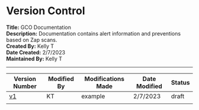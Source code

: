 # Version Control
**Title:** GCO Documentation\
**Description:** Documentation contains alert information and preventions based on Zap scans.\
**Created By:** Kelly T\
**Date Created:** 2/7/2023\
**Maintained By:** Kelly T
***

| Version Number | Modified By | Modifications Made | Date Modified | Status |
| ------------------- | ----------- | ------------------------------ | ----------- | ----------- |
| [v1](https://github.com/KellyTTan/Documentation/blob/main/col-ordering/zap/documentation/colordering_documentation.md) | KT | example| 2/7/2023 | draft |
| |  |  |  |  | |
